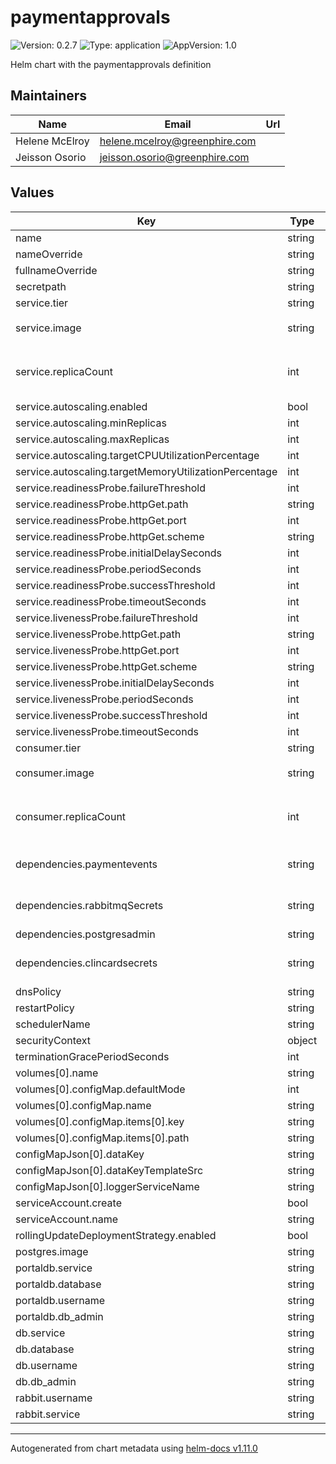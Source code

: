 # paymentapprovals

![Version: 0.2.7](https://img.shields.io/badge/Version-0.2.7-informational?style=flat-square) ![Type: application](https://img.shields.io/badge/Type-application-informational?style=flat-square) ![AppVersion: 1.0](https://img.shields.io/badge/AppVersion-1.0-informational?style=flat-square)

Helm chart with the paymentapprovals definition

## Maintainers

| Name | Email | Url |
| ---- | ------ | --- |
| Helene McElroy | <helene.mcelroy@greenphire.com> |  |
| Jeisson Osorio | <jeisson.osorio@greenphire.com> |  |

## Values

| Key | Type | Default | Description |
|-----|------|---------|-------------|
| name | string | `"paymentapprovals"` |  |
| nameOverride | string | `"paymentapprovals"` |  |
| fullnameOverride | string | `"paymentapprovals"` |  |
| secretpath | string | `"lower"` |  |
| service.tier | string | `"api"` |  |
| service.image | string | `"160116585046.dkr.ecr.us-east-1.amazonaws.com/clincard/paymentapproval-service:1.4.1"` |  |
| service.replicaCount | int | `2` | Replica count used for paymentapprovals service |
| service.autoscaling.enabled | bool | `false` |  |
| service.autoscaling.minReplicas | int | `5` |  |
| service.autoscaling.maxReplicas | int | `10` |  |
| service.autoscaling.targetCPUUtilizationPercentage | int | `80` |  |
| service.autoscaling.targetMemoryUtilizationPercentage | int | `80` |  |
| service.readinessProbe.failureThreshold | int | `3` |  |
| service.readinessProbe.httpGet.path | string | `"/swagger.json"` |  |
| service.readinessProbe.httpGet.port | int | `8080` |  |
| service.readinessProbe.httpGet.scheme | string | `"HTTP"` |  |
| service.readinessProbe.initialDelaySeconds | int | `10` |  |
| service.readinessProbe.periodSeconds | int | `10` |  |
| service.readinessProbe.successThreshold | int | `1` |  |
| service.readinessProbe.timeoutSeconds | int | `10` |  |
| service.livenessProbe.failureThreshold | int | `3` |  |
| service.livenessProbe.httpGet.path | string | `"/swagger.json"` |  |
| service.livenessProbe.httpGet.port | int | `8080` |  |
| service.livenessProbe.httpGet.scheme | string | `"HTTP"` |  |
| service.livenessProbe.initialDelaySeconds | int | `30` |  |
| service.livenessProbe.periodSeconds | int | `30` |  |
| service.livenessProbe.successThreshold | int | `1` |  |
| service.livenessProbe.timeoutSeconds | int | `5` |  |
| consumer.tier | string | `"payments"` |  |
| consumer.image | string | `"160116585046.dkr.ecr.us-east-1.amazonaws.com/clincard/paymentapproval-consumer:1.4.1"` |  |
| consumer.replicaCount | int | `4` | Replica count used for paymentapprovals consumer |
| dependencies.paymentevents | string | `"paymentevents"` | Service dependency [paymentevents](https://github.com/Greenphire/clincard-config/tree/uat/charts/clincard/subcharts/paymentevents) |
| dependencies.rabbitmqSecrets | string | `"rabbitmq-secrets"` | Secrets service dependency **Rabbit-mq** |
| dependencies.postgresadmin | string | `"postgres-admin"` |  |
| dependencies.clincardsecrets | string | `"clincard-secret"` | Secrets dependency [clincard](https://github.com/Greenphire/clincard-config/tree/uat/charts/clincard) |
| dnsPolicy | string | `"ClusterFirst"` |  |
| restartPolicy | string | `"Always"` |  |
| schedulerName | string | `"default-scheduler"` |  |
| securityContext | object | `{}` |  |
| terminationGracePeriodSeconds | int | `30` |  |
| volumes[0].name | string | `"config"` |  |
| volumes[0].configMap.defaultMode | int | `420` |  |
| volumes[0].configMap.name | string | `"paymentapprovals"` |  |
| volumes[0].configMap.items[0].key | string | `"config.json"` |  |
| volumes[0].configMap.items[0].path | string | `"config.json"` |  |
| configMapJson[0].dataKey | string | `"config.json"` |  |
| configMapJson[0].dataKeyTemplateSrc | string | `"/_configmap.json.tpl"` |  |
| configMapJson[0].loggerServiceName | string | `"paymentapprovals"` |  |
| serviceAccount.create | bool | `false` |  |
| serviceAccount.name | string | `""` |  |
| rollingUpdateDeploymentStrategy.enabled | bool | `true` |  |
| postgres.image | string | `"bitnami/postgresql:11.6.0-debian-9-r0"` |  |
| portaldb.service | string | `"portaldb-postgres"` |  |
| portaldb.database | string | `"ccportaldatabase"` |  |
| portaldb.username | string | `"paymentapprovals"` |  |
| portaldb.db_admin | string | `"clincard"` |  |
| db.service | string | `"paymentdb-postgres"` |  |
| db.database | string | `"paymentapprovals"` |  |
| db.username | string | `"paymentapprovals"` |  |
| db.db_admin | string | `"clincard"` |  |
| rabbit.username | string | `"payments"` |  |
| rabbit.service | string | `"rabbit-rabbitmq-ha"` |  |

----------------------------------------------
Autogenerated from chart metadata using [helm-docs v1.11.0](https://github.com/norwoodj/helm-docs/releases/v1.11.0)

